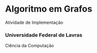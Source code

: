 # Algoritmo em Grafos
Atividade de Implementação


### Universidade Federal de Lavras
Ciência da Computação

